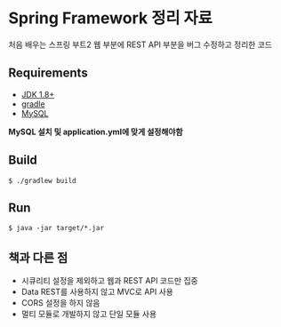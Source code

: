 # Spring Framework 정리 자료
처음 배우는 스프링 부트2 웹 부분에 REST API 부분을 버그 수정하고 정리한 코드

## Requirements
- [JDK 1.8+](https://www.oracle.com/technetwork/java/javase/downloads/jdk8-downloads-2133151.html)
- [gradle](https://gradle.org/)
- [MySQL](https://www.mysql.com/)


**MySQL 설치 및 application.yml에 맞게 설정해야함**

## Build
```
$ ./gradlew build
```

## Run
```
$ java -jar target/*.jar
```

## 책과 다른 점
- 시큐리티 설정을 제외하고 웹과 REST API 코드만 집중
- Data REST를 사용하지 않고 MVC로 API 사용
- CORS 설정을 하지 않음
- 멀티 모듈로 개발하지 않고 단일 모듈 사용
